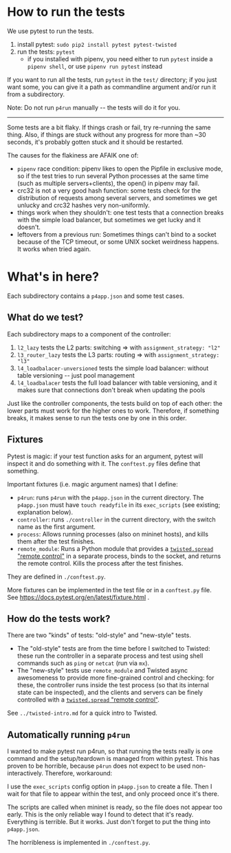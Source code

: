 # How to run the tests

We use pytest to run the tests.

1. install pytest: `sudo pip2 install pytest pytest-twisted`
2. run the tests: `pytest`
    * if you installed with pipenv, you need either to run `pytest` inside a `pipenv shell`, or use `pipenv run pytest` instead

If you want to run all the tests, run `pytest` in the `test/` directory; if you just want some, you can give it a path as commandline argument and/or run it from a subdirectory.

Note: Do not run `p4run` manually -- the tests will do it for you.

-----------------------------------------------------------------------

Some tests are a bit flaky. If things crash or fail, try re-running the same thing. Also, if things are stuck without any progress for more than ~30 seconds, it's probably gotten stuck and it should be restarted.

The causes for the flakiness are AFAIK one of:

* `pipenv` race condition: pipenv likes to open the Pipfile in exclusive mode, so if the test tries to run several Python processes at the same time (such as multiple servers+clients), the open() in pipenv may fail.
* crc32 is not a very good hash function: some tests check for the distribution of requests among several servers, and sometimes we get unlucky and crc32 hashes very non-uniformly.
* things work when they shouldn't: one test tests that a connection breaks with the simple load balancer, but sometimes we get lucky and it doesn't.
* leftovers from a previous run: Sometimes things can't bind to a socket because of the TCP timeout, or some UNIX socket weirdness happens. It works when tried again.

# What's in here?

Each subdirectory contains a `p4app.json` and some test cases.

## What do we test?

Each subdirectory maps to a component of the controller:

1. `l2_lazy` tests the L2 parts: switching => with `assignment_strategy: "l2"`
2. `l3_router_lazy` tests the L3 parts: routing => with `assignment_strategy: "l3"`
3. `l4_loadbalacer-unversioned` tests the simple load balancer: without table versioning -- just pool management
4. `l4_loadbalacer` tests the full load balancer with table versioning, and it makes sure that connections don't break when updating the pools

Just like the controller components, the tests build on top of each other: the lower parts must work for the higher ones to work. Therefore, if something breaks, it makes sense to run the tests one by one in this order.

## Fixtures

Pytest is magic: if your test function asks for an argument, pytest will inspect it and do something with it. The `conftest.py` files define that something.

Important fixtures (i.e. magic argument names) that I define:

* `p4run`: runs `p4run` with the `p4app.json` in the current directory. The `p4app.json` must have `touch readyfile` in its `exec_scripts` (see existing; explanation below).
* `controller`: runs `./controller` in the current directory, with the switch name as the first argument.
* `process`: Allows running processes (also on mininet hosts), and kills them after the test finishes.
* `remote_module`: Runs a Python module that provides a [`twisted.spread` "remote control"](https://twistedmatrix.com/documents/current/core/howto/pb-intro.html) in a separate process, binds to the socket, and returns the remote control. Kills the process after the test finishes.

They are defined in `./conftest.py`.

More fixtures can  be implemented in the test file or in a `conftest.py` file. See https://docs.pytest.org/en/latest/fixture.html .

## How do the tests work?

There are two "kinds" of tests: "old-style" and "new-style" tests.

* The "old-style" tests are from the time before I switched to Twisted: these run the controller in a separate process and test using shell commands such as `ping` or `netcat` (run via `mx`).
* The "new-style" tests use `remote_module` and Twisted async awesomeness to provide more fine-grained control and checking: for these, the controller runs inside the test process (so that its internal state can be inspected), and the clients and servers can be finely controlled with a [`twisted.spread` "remote control"](https://twistedmatrix.com/documents/current/core/howto/pb-intro.html).

See `../twisted-intro.md` for a quick intro to Twisted.

## Automatically running `p4run`

I wanted to make pytest run p4run, so that running the tests really is one command and the setup/teardown is managed from within pytest. This has proven to be horrible, because `p4run` does not expect to be used non-interactively. Therefore, workaround:

I use the `exec_scripts` config option in `p4app.json` to create a file. Then I wait for that file to appear within the test, and only proceed once it's there.

The scripts are called when mininet is ready, so the file does not appear too early. This is the only reliable way I found to detect that it's ready. Everything is terrible. But it works. Just don't forget to put the thing into `p4app.json`.

The horribleness is implemented in `./conftest.py`.
